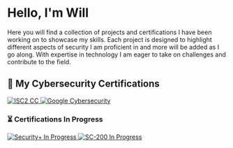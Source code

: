 # Hello, I'm Will
Here you will find a collection of projects and certifications I have been working on to showcase my skills.
Each project is designed to highlight different aspects of security I am proficient in and more will be added as I go along. 
With expertise in technology I am eager to take on challenges and contribute to the field. 

## 🏅 My Cybersecurity Certifications  

  <a href="[https://www.isc2.org/](https://acrobat.adobe.com/id/urn:aaid:sc:EU:289a5ca8-f7e7-4d80-8d79-414cb9f49559)">
    <img src="https://img.shields.io/badge/ISC2-Certified%20in%20Cybersecurity-green?style=for-the-badge&logo=isc2" alt="ISC2 CC" />
  </a>
  <a href="https://www.credential.net/">
    <img src="https://img.shields.io/badge/Google-Cybersecurity-blue?style=for-the-badge&logo=google" alt="Google Cybersecurity" />
  </a>
</p>

### ⏳ Certifications In Progress  

<p align="left">
  <a href="https://www.comptia.org/">
    <img src="https://img.shields.io/badge/CompTIA-Security%2B%20(In%20Progress)-grey?style=for-the-badge&logo=comptia" alt="Security+ In Progress" />
  </a>
  <a href="https://learn.microsoft.com/">
    <img src="https://img.shields.io/badge/Microsoft-SC--200%20(In%20Progress)-grey?style=for-the-badge&logo=microsoft" alt="SC-200 In Progress" />
  </a>
</p>



